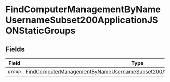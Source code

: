 # FindComputerManagementByNameUsernameSubset200ApplicationJSONStaticGroups


## Fields

| Field                                                                                                                                                                                     | Type                                                                                                                                                                                      | Required                                                                                                                                                                                  | Description                                                                                                                                                                               |
| ----------------------------------------------------------------------------------------------------------------------------------------------------------------------------------------- | ----------------------------------------------------------------------------------------------------------------------------------------------------------------------------------------- | ----------------------------------------------------------------------------------------------------------------------------------------------------------------------------------------- | ----------------------------------------------------------------------------------------------------------------------------------------------------------------------------------------- |
| `group`                                                                                                                                                                                   | [FindComputerManagementByNameUsernameSubset200ApplicationJSONStaticGroupsGroup](../../models/operations/findcomputermanagementbynameusernamesubset200applicationjsonstaticgroupsgroup.md) | :heavy_minus_sign:                                                                                                                                                                        | N/A                                                                                                                                                                                       |